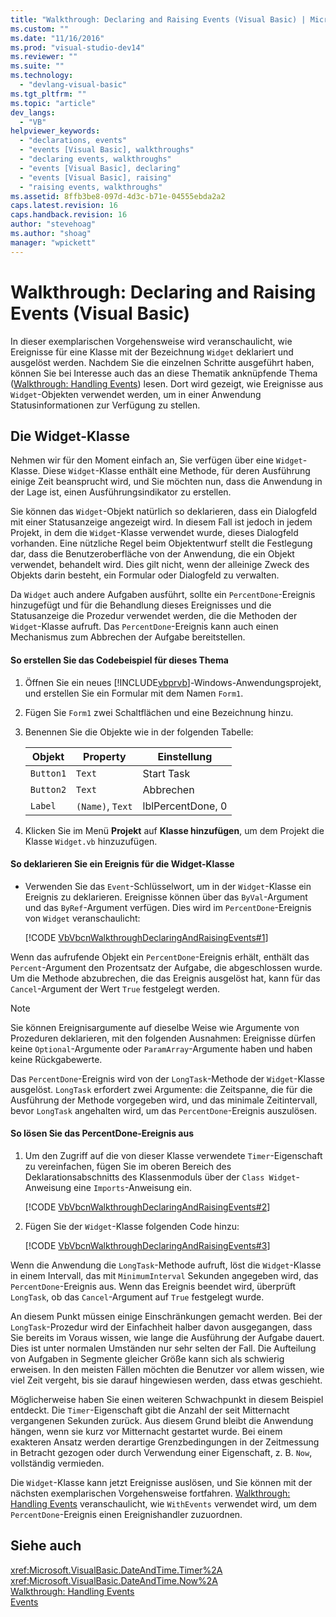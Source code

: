 ```yaml
---
title: "Walkthrough: Declaring and Raising Events (Visual Basic) | Microsoft Docs"
ms.custom: ""
ms.date: "11/16/2016"
ms.prod: "visual-studio-dev14"
ms.reviewer: ""
ms.suite: ""
ms.technology: 
  - "devlang-visual-basic"
ms.tgt_pltfrm: ""
ms.topic: "article"
dev_langs: 
  - "VB"
helpviewer_keywords: 
  - "declarations, events"
  - "events [Visual Basic], walkthroughs"
  - "declaring events, walkthroughs"
  - "events [Visual Basic], declaring"
  - "events [Visual Basic], raising"
  - "raising events, walkthroughs"
ms.assetid: 8ffb3be8-097d-4d3c-b71e-04555ebda2a2
caps.latest.revision: 16
caps.handback.revision: 16
author: "stevehoag"
ms.author: "shoag"
manager: "wpickett"
---
```

# Walkthrough: Declaring and Raising Events (Visual Basic)
In dieser exemplarischen Vorgehensweise wird veranschaulicht, wie Ereignisse für eine Klasse mit der Bezeichnung `Widget` deklariert und ausgelöst werden.  Nachdem Sie die einzelnen Schritte ausgeführt haben, können Sie bei Interesse auch das an diese Thematik anknüpfende Thema \([Walkthrough: Handling Events](../../../../visual-basic/programming-guide/language-features/events/walkthrough-handling-events.md)\) lesen. Dort wird gezeigt, wie Ereignisse aus `Widget`\-Objekten verwendet werden, um in einer Anwendung Statusinformationen zur Verfügung zu stellen.  
  
## Die Widget\-Klasse  
 Nehmen wir für den Moment einfach an, Sie verfügen über eine `Widget`\-Klasse.  Diese `Widget`\-Klasse enthält eine Methode, für deren Ausführung einige Zeit beansprucht wird, und Sie möchten nun, dass die Anwendung in der Lage ist, einen Ausführungsindikator zu erstellen.  
  
 Sie können das `Widget`\-Objekt natürlich so deklarieren, dass ein Dialogfeld mit einer Statusanzeige angezeigt wird. In diesem Fall ist jedoch in jedem Projekt, in dem die `Widget`\-Klasse verwendet wurde, dieses Dialogfeld vorhanden.  Eine nützliche Regel beim Objektentwurf stellt die Festlegung dar, dass die Benutzeroberfläche von der Anwendung, die ein Objekt verwendet, behandelt wird. Dies gilt nicht, wenn der alleinige Zweck des Objekts darin besteht, ein Formular oder Dialogfeld zu verwalten.  
  
 Da `Widget` auch andere Aufgaben ausführt, sollte ein `PercentDone`\-Ereignis hinzugefügt und für die Behandlung dieses Ereignisses und die Statusanzeige die Prozedur verwendet werden, die die Methoden der `Widget`\-Klasse aufruft.  Das `PercentDone`\-Ereignis kann auch einen Mechanismus zum Abbrechen der Aufgabe bereitstellen.  
  
#### So erstellen Sie das Codebeispiel für dieses Thema  
  
1.  Öffnen Sie ein neues [!INCLUDE[vbprvb](../../../../csharp/programming-guide/concepts/linq/includes/vbprvb_md.md)]\-Windows\-Anwendungsprojekt, und erstellen Sie ein Formular mit dem Namen `Form1`.  
  
2.  Fügen Sie `Form1` zwei Schaltflächen und eine Bezeichnung hinzu.  
  
3.  Benennen Sie die Objekte wie in der folgenden Tabelle:  
  
    |Objekt|Property|Einstellung|  
    |------------|--------------|-----------------|  
    |`Button1`|`Text`|Start Task|  
    |`Button2`|`Text`|Abbrechen|  
    |`Label`|`(Name)`, `Text`|lblPercentDone, 0|  
  
4.  Klicken Sie im Menü **Projekt** auf **Klasse hinzufügen**, um dem Projekt die Klasse `Widget.vb` hinzuzufügen.  
  
#### So deklarieren Sie ein Ereignis für die Widget\-Klasse  
  
-   Verwenden Sie das `Event`\-Schlüsselwort, um in der `Widget`\-Klasse ein Ereignis zu deklarieren.  Ereignisse können über das `ByVal`\-Argument und das `ByRef`\-Argument verfügen. Dies wird im `PercentDone`\-Ereignis von `Widget` veranschaulicht:  
  
     [!CODE [VbVbcnWalkthroughDeclaringAndRaisingEvents#1](../CodeSnippet/VS_Snippets_VBCSharp/VbVbcnWalkthroughDeclaringAndRaisingEvents#1)]  
  
 Wenn das aufrufende Objekt ein `PercentDone`\-Ereignis erhält, enthält das `Percent`\-Argument den Prozentsatz der Aufgabe, die abgeschlossen wurde.  Um die Methode abzubrechen, die das Ereignis ausgelöst hat, kann für das `Cancel`\-Argument der Wert `True` festgelegt werden.  
  
> [!NOTE]
>  Sie können Ereignisargumente auf dieselbe Weise wie Argumente von Prozeduren deklarieren, mit den folgenden Ausnahmen: Ereignisse dürfen keine `Optional`\-Argumente oder `ParamArray`\-Argumente haben und haben keine Rückgabewerte.  
  
 Das `PercentDone`\-Ereignis wird von der `LongTask`\-Methode der `Widget`\-Klasse ausgelöst.  `LongTask` erfordert zwei Argumente: die Zeitspanne, die für die Ausführung der Methode vorgegeben wird, und das minimale Zeitintervall, bevor `LongTask` angehalten wird, um das `PercentDone`\-Ereignis auszulösen.  
  
#### So lösen Sie das PercentDone\-Ereignis aus  
  
1.  Um den Zugriff auf die von dieser Klasse verwendete `Timer`\-Eigenschaft zu vereinfachen, fügen Sie im oberen Bereich des Deklarationsabschnitts des Klassenmoduls über der `Class Widget`\-Anweisung eine `Imports`\-Anweisung ein.  
  
     [!CODE [VbVbcnWalkthroughDeclaringAndRaisingEvents#2](../CodeSnippet/VS_Snippets_VBCSharp/VbVbcnWalkthroughDeclaringAndRaisingEvents#2)]  
  
2.  Fügen Sie der `Widget`\-Klasse folgenden Code hinzu:  
  
     [!CODE [VbVbcnWalkthroughDeclaringAndRaisingEvents#3](../CodeSnippet/VS_Snippets_VBCSharp/VbVbcnWalkthroughDeclaringAndRaisingEvents#3)]  
  
 Wenn die Anwendung die `LongTask`\-Methode aufruft, löst die `Widget`\-Klasse in einem Intervall, das mit `MinimumInterval` Sekunden angegeben wird, das `PercentDone`\-Ereignis aus.  Wenn das Ereignis beendet wird, überprüft `LongTask`, ob das `Cancel`\-Argument auf `True` festgelegt wurde.  
  
 An diesem Punkt müssen einige Einschränkungen gemacht werden.  Bei der `LongTask`\-Prozedur wird der Einfachheit halber davon ausgegangen, dass Sie bereits im Voraus wissen, wie lange die Ausführung der Aufgabe dauert.  Dies ist unter normalen Umständen nur sehr selten der Fall.  Die Aufteilung von Aufgaben in Segmente gleicher Größe kann sich als schwierig erweisen. In den meisten Fällen möchten die Benutzer vor allem wissen, wie viel Zeit vergeht, bis sie darauf hingewiesen werden, dass etwas geschieht.  
  
 Möglicherweise haben Sie einen weiteren Schwachpunkt in diesem Beispiel entdeckt.  Die `Timer`\-Eigenschaft gibt die Anzahl der seit Mitternacht vergangenen Sekunden zurück. Aus diesem Grund bleibt die Anwendung hängen, wenn sie kurz vor Mitternacht gestartet wurde.  Bei einem exakteren Ansatz werden derartige Grenzbedingungen in der Zeitmessung in Betracht gezogen oder durch Verwendung einer Eigenschaft, z. B. `Now`, vollständig vermieden.  
  
 Die `Widget`\-Klasse kann jetzt Ereignisse auslösen, und Sie können mit der nächsten exemplarischen Vorgehensweise fortfahren.  [Walkthrough: Handling Events](../../../../visual-basic/programming-guide/language-features/events/walkthrough-handling-events.md) veranschaulicht, wie `WithEvents` verwendet wird, um dem `PercentDone`\-Ereignis einen Ereignishandler zuzuordnen.  
  
## Siehe auch  
 <xref:Microsoft.VisualBasic.DateAndTime.Timer%2A>   
 <xref:Microsoft.VisualBasic.DateAndTime.Now%2A>   
 [Walkthrough: Handling Events](../../../../visual-basic/programming-guide/language-features/events/walkthrough-handling-events.md)   
 [Events](../../../../visual-basic/programming-guide/language-features/events/events.md)